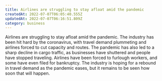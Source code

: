 ```yaml
---
title: Airlines are struggling to stay afloat amid the pandemic
createdAt: 2022-07-07T06:05:40.555Z
updatedAt: 2022-07-07T06:16:51.809Z
category: business
---
```


Airlines are struggling to stay afloat amid the pandemic. The industry has been hit hard by the coronavirus, with travel demand plummeting and airlines forced to cut capacity and routes. The pandemic has also led to a sharp decline in cargo traffic, as businesses have shuttered and people have stopped traveling. Airlines have been forced to furlough workers, and some have even filed for bankruptcy. The industry is hoping for a rebound in travel demand as the pandemic eases, but it remains to be seen how soon that will happen.
